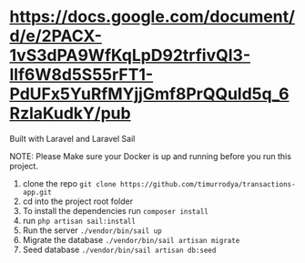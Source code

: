 # https://docs.google.com/document/d/e/2PACX-1vS3dPA9WfKqLpD92trfivQI3-llf6W8d5S55rFT1-PdUFx5YuRfMYjjGmf8PrQQuld5q_6RzlaKudkY/pub
Built with Laravel and Laravel Sail

NOTE: Please Make sure your Docker is up and running before you run this project.

1. clone the repo `git clone https://github.com/timurrodya/transactions-app.git`
2. cd into the project root folder
3. To install the dependencies run `composer install`
4. run `php artisan sail:install`
5. Run the server `./vendor/bin/sail up`
6. Migrate the database `./vendor/bin/sail artisan migrate`
7. Seed database `./vendor/bin/sail artisan db:seed`
